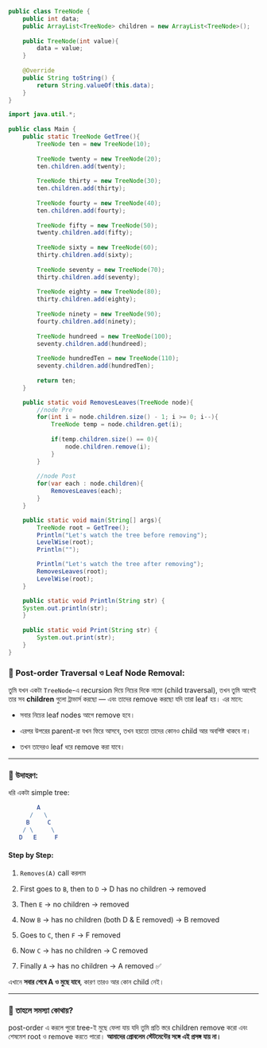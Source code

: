 ```java title:"Removes leaves of a tree if it has no childs"
public class TreeNode {  
    public int data;  
    public ArrayList<TreeNode> children = new ArrayList<TreeNode>();  
   
    public TreeNode(int value){  
        data = value;  
    }  
      
    @Override  
    public String toString() {  
        return String.valueOf(this.data);  
    }  
}

import java.util.*;  
  
public class Main {
	public static TreeNode GetTree(){  
	    TreeNode ten = new TreeNode(10);  
	  
	    TreeNode twenty = new TreeNode(20);  
	    ten.children.add(twenty);  
	  
	    TreeNode thirty = new TreeNode(30);  
	    ten.children.add(thirty);  
	  
	    TreeNode fourty = new TreeNode(40);  
	    ten.children.add(fourty);  
	  
	    TreeNode fifty = new TreeNode(50);  
	    twenty.children.add(fifty);  
	  
	    TreeNode sixty = new TreeNode(60);  
	    thirty.children.add(sixty);  
	  
	    TreeNode seventy = new TreeNode(70);  
	    thirty.children.add(seventy);  
	  
	    TreeNode eighty = new TreeNode(80);  
	    thirty.children.add(eighty);  
	  
	    TreeNode ninety = new TreeNode(90);  
	    fourty.children.add(ninety);  
	  
	    TreeNode hundreed = new TreeNode(100);  
	    seventy.children.add(hundreed);  
	  
	    TreeNode hundredTen = new TreeNode(110);  
	    seventy.children.add(hundredTen);  
	  
	    return ten;  
	}

	public static void RemovesLeaves(TreeNode node){ 
		//node Pre 
	    for(int i = node.children.size() - 1; i >= 0; i--){  
	        TreeNode temp = node.children.get(i);  
	        
	        if(temp.children.size() == 0){  
	            node.children.remove(i);  
	        }  
	    }  
	    
		//node Post
	    for(var each : node.children){  
	        RemovesLeaves(each);  
	    }  
	}

	public static void main(String[] args){  
	    TreeNode root = GetTree(); 
	    Println("Let's watch the tree before removing"); 
	    LevelWise(root);
	    Println("");

		Println("Let's watch the tree after removing"); 
		RemovesLeaves(root);  
		LevelWise(root);
    }

	public static void Println(String str) {  
    System.out.println(str);  
	}
	  
	public static void Print(String str) {  
	    System.out.print(str);  
	}
}
```

### 🔁 Post-order Traversal ও Leaf Node Removal:

তুমি যখন একটা `TreeNode`-এ recursion দিয়ে নিচের দিকে নামো (child traversal), তখন তুমি আগেই তার সব **children** গুলো ট্রাভার্স করছো — এবং তাদের remove করছো যদি তারা leaf হয়। এর মানে:

- সবার নিচের leaf nodes আগে remove হবে।
    
- এরপর উপরের parent-রা যখন ফিরে আসবে, তখন হয়তো তাদের কোনও child আর অবশিষ্ট থাকবে না।
    
- তখন তাদেরও leaf ধরে remove করা যাবে।
    

---

### 🧠 উদাহরণ:

ধরি একটা simple tree:
```mathematica
        A
      /   \
     B     C
    / \     \
   D   E     F
```

#### Step by Step:

1. `Removes(A)` call করলাম
    
2. First goes to `B`, then to `D` → D has no children → removed
    
3. Then `E` → no children → removed
    
4. Now `B` → has no children (both D & E removed) → B removed
    
5. Goes to `C`, then `F` → F removed
    
6. Now `C` → has no children → C removed
    
7. Finally `A` → has no children → A removed ✅
    

এখানে **সবার শেষে A ও মুছে যাবে**, কারণ তারও আর কোন child নেই।

---

### 🤔 তাহলে সমস্যা কোথায়?
post-order এ করলে পুরো tree-ই মুছে ফেলা যায় যদি তুমি প্রতি স্তরে children remove করো এবং শেষমেশ root ও remove করতে পারো। **আমাদের প্রোবলেম স্টেটমেন্টের সঙ্গে এই প্রসঙ্গ যায় না।**
